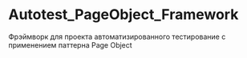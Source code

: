 # Autotest_PageObject_Framework
Фрэймворк для проекта автоматизированного тестирование с применением паттерна Page Object
